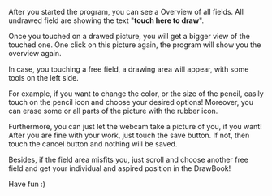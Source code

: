 After you started the program, you can see a Overview of all fields.
All undrawed field are showing the text "**touch here to draw**".

Once you touched on a drawed picture, you will get a bigger view of the touched one. One click on this picture again, the program will show you the overview again.

In case, you touching a free field, a drawing area will appear, with some tools on the left side.

For example, if you want to change the color, or the size of the pencil, easily touch on the pencil icon and choose your desired options!
Moreover, you can erase some or all parts of the picture with the rubber icon.

Furthermore, you can just let the webcam take a picture of you, if you want! After you are fine with your work, just touch the save button.
If not, then touch the cancel button and nothing will be saved.

Besides, if the field area misfits you, just scroll and choose another free field and get your individual and aspired position in the DrawBook!

Have fun :)